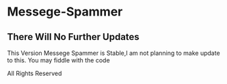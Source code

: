 # Messege-Spammer

<h2> There Will No Further Updates </h2>

<p>This Version Messege Spammer is Stable,I am not planning to make update to this. You may fiddle with the code</p>
  
  
  
  
  
  <h9>All Rights Reserved</h9>
